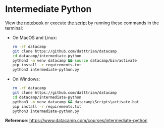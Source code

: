 # Intermediate Python

View [the notebook](intermediate-python.ipynb) or execute [the script](intermediate-python.py) by running these commands in the terminal:

- On MacOS and Linux:

    ``` bash
    rm -rf datacamp
    git clone https://github.com/datttrian/datacamp
    cd datacamp/intermediate-python
    python3 -m venv datacamp && source datacamp/bin/activate
    pip install -r requirements.txt
    python3 intermediate-python.py
    ```

- On Windows:

    ``` bash
    rm -rf datacamp
    git clone https://github.com/datttrian/datacamp
    cd datacamp/intermediate-python
    python3 -m venv datacamp && datacamp\Scripts\activate.bat
    pip install -r requirements.txt
    python3 intermediate-python.py
    ```

**Reference**: https://www.datacamp.com/courses/intermediate-python
